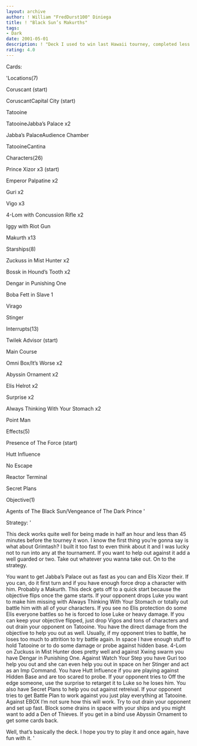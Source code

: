 ```yaml
---
layout: archive
author: ! William "FredDurst100" Diniega
title: ! "Black Sun’s Makurths"
tags:
- Dark
date: 2001-05-01
description: ! "Deck I used to win last Hawaii tourney, completed less than 45 minutes before tourney."
rating: 4.0
---
```

Cards: 

'Locations(7)

Coruscant (start)

CoruscantCapital City (start)

Tatooine 

TatooineJabba’s Palace x2

Jabba’s PalaceAudience Chamber

TatooineCantina


Characters(26)

Prince Xizor x3 (start)

Emperor Palpatine x2

Guri x2

Vigo x3

4-Lom with Concussion Rifle x2

Iggy with Riot Gun

Makurth x13


Starships(8)

Zuckuss in Mist Hunter x2

Bossk in Hound’s Tooth x2

Dengar in Punishing One 

Boba Fett in Slave 1

Virago

Stinger


Interrupts(13)

Twilek Advisor (start)

Main Course

Omni Box/It’s Worse x2

Abyssin Ornament x2

Elis Helrot x2

Surprise x2

Always Thinking With Your Stomach x2

Point Man 


Effects(5)

Presence of The Force (start)

Hutt Influence

No Escape

Reactor Terminal

Secret Plans


Objective(1)

Agents of The Black Sun/Vengeance of The Dark Prince '

Strategy: '

This deck works quite well for being made in half an hour and less than 45 minutes before the tourney it won. I know the first thing you’re gonna say is what about Grimtash? I built it too fast to even think about it and I was lucky not to run into any at the tournament. If you want to help out against it add a well guarded or two. Take out whatever you wanna take out. On to the strategy.


You want to get Jabba’s Palace out as fast as you can and Elis Xizor their. If you can, do it first turn and if you have enough force drop a character with him. Probably a Makurth. This deck gets off to a quick start because the objective flips once the game starts. If your opponent drops Luke you want to make him missing with Always Thinking With Your Stomach or totally out battle him with all of your characters. If you see no Elis protection do some Elis everyone battles so he is forced to lose Luke or heavy damage. If you can keep your objective flipped, just drop Vigos and tons of characters and out drain your opponent on Tatooine. You have the direct damage from the objective to help you out as well. Usually, if my opponent tries to battle, he loses too much to attrition to try battle again. In space I have enough stuff to hold Tatooine or to do some damage or probe against hidden base. 4-Lom on Zuckuss in Mist Hunter does pretty well and against Xwing swarm you have Dengar in Punishing One. Against Watch Your Step you have Guri too help you out and she can even help you out in space on her Stinger and act as an Imp Command. You have Hutt Influence if you are playing against Hidden Base and are too scared to probe. If your opponent tries to Off the edge someone, use the surprise to retarget it to Luke so he loses him. You also have Secret Plans to help you out against retreival. If your opponent tries to get Battle Plan to work against you just play everything at Tatooine. Against EBOX I’m not sure how this will work. Try to out drain your opponent and set up fast. Block some drains in space with your ships and you might want to add a Den of Thieves. If you get in a bind use Abyssin Ornament to get some cards back.

Well, that’s basically the deck. I hope you try to play it and once again, have fun with it. '